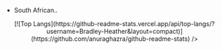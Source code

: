 - South African..

<!---
Bradley-Heather/Bradley-Heather is a ✨ special ✨ repository because its `README.md` (this file) appears on your GitHub profile.
You can click the Preview link to take a look at your changes.
--->

<p align='center'>
[![Top Langs](https://github-readme-stats.vercel.app/api/top-langs/?username=Bradley-Heather&layout=compact)](https://github.com/anuraghazra/github-readme-stats)
/>


